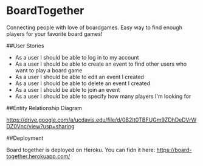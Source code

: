 # BoardTogether
Connecting people with love of boardgames. Easy way to find enough players for your favorite board games!

##User Stories
* As a user I should be able to log in to my account
* As a user I should be able to create an event to find other users who want to play a board game
* As a user I should be able to edit an event I created
* As a user I should be able to delete an event I created
* As a user I should be able to join an event
* As a user I should be able to specify how many players I'm looking for

##Entity Relationship Diagram

https://drive.google.com/a/ucdavis.edu/file/d/0B2It0TBFUGm9ZDhDeDVrWDZ0Vnc/view?usp=sharing

##Deployment

Board together is deployed on Heroku. You can fidn it here: https://board-together.herokuapp.com/
